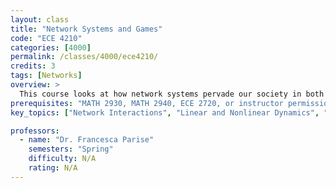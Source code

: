 ```yaml
---
layout: class
title: "Network Systems and Games"
code: "ECE 4210"
categories: [4000]
permalink: /classes/4000/ece4210/
credits: 3
tags: [Networks]
overview: >
  This course looks at how network systems pervade our society in both social and technological contexts, like performance and resilience properties of large-scale multi-agent systems, such as the electric power grids, the internet of things, traffic or robotic sensor networks. Students will learn  how to mathematically describe network interactions, analyze linear and nonlinear dynamics over networks, and understand and analyze strategic behavior over networks.
prerequisites: "MATH 2930, MATH 2940, ECE 2720, or instructor permission"
key_topics: ["Network Interactions", "Linear and Nonlinear Dynamics", "System Behavior"]

professors:
  - name: "Dr. Francesca Parise"
    semesters: "Spring"
    difficulty: N/A
    rating: N/A
---
```

